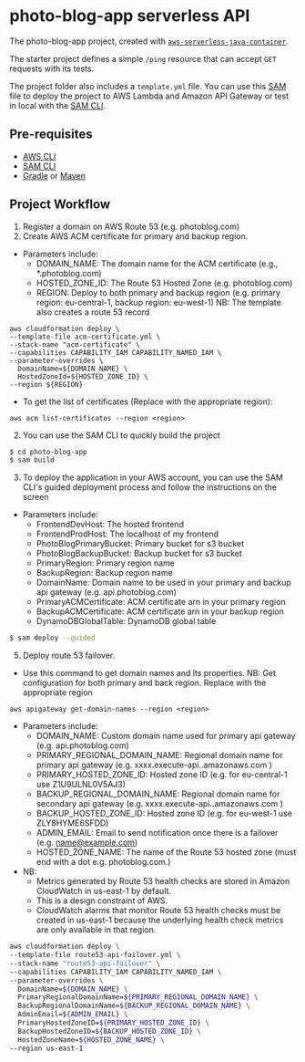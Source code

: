 # photo-blog-app serverless API
The photo-blog-app project, created with [`aws-serverless-java-container`](https://github.com/aws/serverless-java-container).

The starter project defines a simple `/ping` resource that can accept `GET` requests with its tests.

The project folder also includes a `template.yml` file. You can use this [SAM](https://github.com/awslabs/serverless-application-model) file to deploy the project to AWS Lambda and Amazon API Gateway or test in local with the [SAM CLI](https://github.com/awslabs/aws-sam-cli). 

## Pre-requisites
* [AWS CLI](https://aws.amazon.com/cli/)
* [SAM CLI](https://github.com/awslabs/aws-sam-cli)
* [Gradle](https://gradle.org/) or [Maven](https://maven.apache.org/)

## Project Workflow
1. Register a domain on AWS Route 53 (e.g. photoblog.com)
2. Create AWS ACM certificate for primary and backup region.
- Parameters include:
  - DOMAIN_NAME: The domain name for the ACM certificate (e.g., *.photoblog.com)
  - HOSTED_ZONE_ID: The Route 53 Hosted Zone (e.g. photoblog.com)
  - REGION: Deploy to both primary and backup region (e.g. primary region: eu-central-1, backup region: eu-west-1)
NB: The template also creates a route 53 record
```
aws cloudformation deploy \
--template-file acm-certificate.yml \
--stack-name "acm-certificate" \
--capabilities CAPABILITY_IAM CAPABILITY_NAMED_IAM \
--parameter-overrides \
  DomainName=${DOMAIN_NAME} \
  HostedZoneId=${HOSTED_ZONE_ID} \
--region ${REGION}
```
- To get the list of certificates (Replace <region> with the appropriate region):
```
aws acm list-certificates --region <region>
```
2. You can use the SAM CLI to quickly build the project
```bash
$ cd photo-blog-app
$ sam build
```
3. To deploy the application in your AWS account, you can use the SAM CLI's guided deployment process and follow the instructions on the screen
- Parameters include:
  - FrontendDevHost: The hosted frontend
  - FrontendProdHost: The localhost of my frontend
  - PhotoBlogPrimaryBucket: Primary bucket for s3 bucket
  - PhotoBlogBackupBucket: Backup bucket for s3 bucket
  - PrimaryRegion: Primary region name
  - BackupRegion: Backup region name
  - DomainName: Domain name to be used in your primary and backup api gateway (e.g. api.photoblog.com)
  - PrimaryACMCertificate: ACM certificate arn in your primary region
  - BackupACMCertificate: ACM certificate arn in your backup region
  - DynamoDBGlobalTable: DynamoDB global table
```bash
$ sam deploy --guided
```
5. Deploy route 53 failover.
- Use this command to get domain names and its properties.
NB: Get configuration for both primary and back region. Replace <region> with the appropriate region
```
aws apigateway get-domain-names --region <region>
```
- Parameters include:
  - DOMAIN_NAME: Custom domain name used for primary api gateway (e.g. api.photoblog.com)
  - PRIMARY_REGIONAL_DOMAIN_NAME: Regional domain name for primary api gateway (e.g. xxxx.execute-api.<region>.amazonaws.com )
  - PRIMARY_HOSTED_ZONE_ID: Hosted zone ID (e.g. for eu-central-1 use Z1U9ULNL0V5AJ3)
  - BACKUP_REGIONAL_DOMAIN_NAME: Regional domain name for secondary api gateway (e.g. xxxx.execute-api.<region>.amazonaws.com )
  - BACKUP_HOSTED_ZONE_ID: Hosted zone ID (e.g. for eu-west-1 use ZLY8HYME6SFDD)
  - ADMIN_EMAIL: Email to send notification once there is a failover (e.g. name@example.com)
  - HOSTED_ZONE_NAME: The name of the Route 53 hosted zone (must end with a dot e.g. photoblog.com.)
- NB:
  - Metrics generated by Route 53 health checks are stored in Amazon CloudWatch in us-east-1 by default.
  - This is a design constraint of AWS.  
  - CloudWatch alarms that monitor Route 53 health checks must be created in us-east-1 because the underlying health check metrics are only available in that region.

```bash
aws cloudformation deploy \
--template-file route53-api-failover.yml \
--stack-name "route53-api-failover" \
--capabilities CAPABILITY_IAM CAPABILITY_NAMED_IAM \
--parameter-overrides \
  DomainName=${DOMAIN_NAME} \
  PrimaryRegionalDomainName=${PRIMARY_REGIONAL_DOMAIN_NAME} \
  BackupRegionalDomainName=${BACKUP_REGIONAL_DOMAIN_NAME} \
  AdminEmail=${ADMIN_EMAIL} \
  PrimaryHostedZoneID=${PRIMARY_HOSTED_ZONE_ID} \
  BackupHostedZoneID=${BACKUP_HOSTED_ZONE_ID} \
  HostedZoneName=${HOSTED_ZONE_NAME} \
--region us-east-1
```
